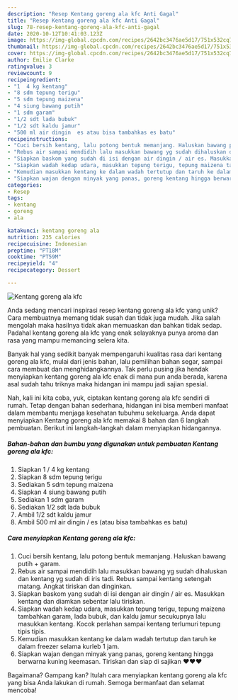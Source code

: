 ```yaml
---
description: "Resep Kentang goreng ala kfc Anti Gagal"
title: "Resep Kentang goreng ala kfc Anti Gagal"
slug: 78-resep-kentang-goreng-ala-kfc-anti-gagal
date: 2020-10-12T10:41:03.123Z
image: https://img-global.cpcdn.com/recipes/2642bc3476ae5d17/751x532cq70/kentang-goreng-ala-kfc-foto-resep-utama.jpg
thumbnail: https://img-global.cpcdn.com/recipes/2642bc3476ae5d17/751x532cq70/kentang-goreng-ala-kfc-foto-resep-utama.jpg
cover: https://img-global.cpcdn.com/recipes/2642bc3476ae5d17/751x532cq70/kentang-goreng-ala-kfc-foto-resep-utama.jpg
author: Emilie Clarke
ratingvalue: 3
reviewcount: 9
recipeingredient:
- "1  4 kg kentang"
- "8 sdm tepung terigu"
- "5 sdm tepung maizena"
- "4 siung bawang putih"
- "1 sdm garam"
- "1/2 sdt lada bubuk"
- "1/2 sdt kaldu jamur"
- "500 ml air dingin  es atau bisa tambahkas es batu"
recipeinstructions:
- "Cuci bersih kentang, lalu potong bentuk memanjang. Haluskan bawang putih + garam."
- "Rebus air sampai mendidih lalu masukkan bawang yg sudah dihaluskan dan kentang yg sudah di iris tadi. Rebus sampai kentang setengah matang. Angkat tiriskan dan dinginkan."
- "Siapkan baskom yang sudah di isi dengan air dingin / air es. Masukkan kentang dan diamkan sebentar lalu tiriskan."
- "Siapkan wadah kedap udara, masukkan tepung terigu, tepung maizena tambahkan garam, lada bubuk, dan kaldu jamur secukupnya lalu masukkan kentang. Kocok perlahan sampai kentang terlumuri tepung tipis tipis."
- "Kemudian masukkan kentang ke dalam wadah tertutup dan taruh ke dalam freezer selama kurleb 1 jam."
- "Siapkan wajan dengan minyak yang panas, goreng kentang hingga berwarna kuning keemasan. Tiriskan dan siap di sajikan ❤❤❤"
categories:
- Resep
tags:
- kentang
- goreng
- ala

katakunci: kentang goreng ala 
nutrition: 235 calories
recipecuisine: Indonesian
preptime: "PT18M"
cooktime: "PT59M"
recipeyield: "4"
recipecategory: Dessert

---
```



![Kentang goreng ala kfc](https://img-global.cpcdn.com/recipes/2642bc3476ae5d17/751x532cq70/kentang-goreng-ala-kfc-foto-resep-utama.jpg)

Anda sedang mencari inspirasi resep kentang goreng ala kfc yang unik? Cara membuatnya memang tidak susah dan tidak juga mudah. Jika salah mengolah maka hasilnya tidak akan memuaskan dan bahkan tidak sedap. Padahal kentang goreng ala kfc yang enak selayaknya punya aroma dan rasa yang mampu memancing selera kita.

Banyak hal yang sedikit banyak mempengaruhi kualitas rasa dari kentang goreng ala kfc, mulai dari jenis bahan, lalu pemilihan bahan segar, sampai cara membuat dan menghidangkannya. Tak perlu pusing jika hendak menyiapkan kentang goreng ala kfc enak di mana pun anda berada, karena asal sudah tahu triknya maka hidangan ini mampu jadi sajian spesial.




Nah, kali ini kita coba, yuk, ciptakan kentang goreng ala kfc sendiri di rumah. Tetap dengan bahan sederhana, hidangan ini bisa memberi manfaat dalam membantu menjaga kesehatan tubuhmu sekeluarga. Anda dapat menyiapkan Kentang goreng ala kfc memakai 8 bahan dan 6 langkah pembuatan. Berikut ini langkah-langkah dalam menyiapkan hidangannya.

<!--inarticleads1-->

##### Bahan-bahan dan bumbu yang digunakan untuk pembuatan Kentang goreng ala kfc:

1. Siapkan 1 / 4 kg kentang
1. Siapkan 8 sdm tepung terigu
1. Sediakan 5 sdm tepung maizena
1. Siapkan 4 siung bawang putih
1. Sediakan 1 sdm garam
1. Sediakan 1/2 sdt lada bubuk
1. Ambil 1/2 sdt kaldu jamur
1. Ambil 500 ml air dingin / es (atau bisa tambahkas es batu)




<!--inarticleads2-->

##### Cara menyiapkan Kentang goreng ala kfc:

1. Cuci bersih kentang, lalu potong bentuk memanjang. Haluskan bawang putih + garam.
1. Rebus air sampai mendidih lalu masukkan bawang yg sudah dihaluskan dan kentang yg sudah di iris tadi. Rebus sampai kentang setengah matang. Angkat tiriskan dan dinginkan.
1. Siapkan baskom yang sudah di isi dengan air dingin / air es. Masukkan kentang dan diamkan sebentar lalu tiriskan.
1. Siapkan wadah kedap udara, masukkan tepung terigu, tepung maizena tambahkan garam, lada bubuk, dan kaldu jamur secukupnya lalu masukkan kentang. Kocok perlahan sampai kentang terlumuri tepung tipis tipis.
1. Kemudian masukkan kentang ke dalam wadah tertutup dan taruh ke dalam freezer selama kurleb 1 jam.
1. Siapkan wajan dengan minyak yang panas, goreng kentang hingga berwarna kuning keemasan. Tiriskan dan siap di sajikan ❤❤❤




Bagaimana? Gampang kan? Itulah cara menyiapkan kentang goreng ala kfc yang bisa Anda lakukan di rumah. Semoga bermanfaat dan selamat mencoba!
